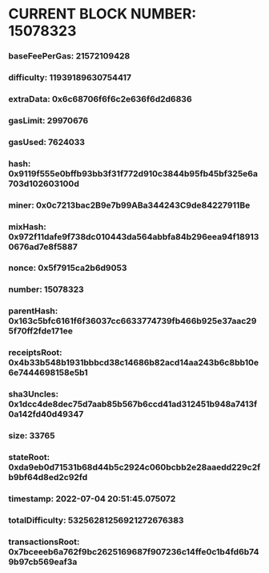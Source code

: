 # CURRENT BLOCK NUMBER: 15078323

### baseFeePerGas: 21572109428
### difficulty: 11939189630754417
### extraData: 0x6c68706f6f6c2e636f6d2d6836
### gasLimit: 29970676
### gasUsed: 7624033
### hash: 0x9119f555e0bffb93bb3f31f772d910c3844b95fb45bf325e6a703d102603100d
### miner: 0x0c7213bac2B9e7b99ABa344243C9de84227911Be
### mixHash: 0x972f11dafe9f738dc010443da564abbfa84b296eea94f189130676ad7e8f5887
### nonce: 0x5f7915ca2b6d9053
### number: 15078323
### parentHash: 0x163c5bfc6161f6f36037cc6633774739fb466b925e37aac295f70ff2fde171ee
### receiptsRoot: 0x4b33b548b1931bbbcd38c14686b82acd14aa243b6c8bb10e6e7444698158e5b1
### sha3Uncles: 0x1dcc4de8dec75d7aab85b567b6ccd41ad312451b948a7413f0a142fd40d49347
### size: 33765
### stateRoot: 0xda9eb0d71531b68d44b5c2924c060bcbb2e28aaedd229c2fb9bf64d8ed2c92fd
### timestamp: 2022-07-04 20:51:45.075072
### totalDifficulty: 53256281256921272676383
### transactionsRoot: 0x7bceeeb6a762f9bc2625169687f907236c14ffe0c1b4fd6b749b97cb569eaf3a
